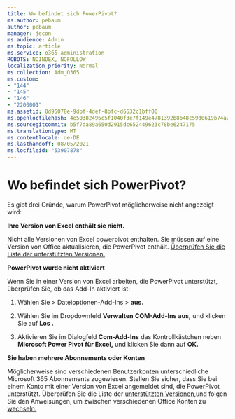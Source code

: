 ```yaml
---
title: Wo befindet sich PowerPivot?
ms.author: pebaum
author: pebaum
manager: jecon
ms.audience: Admin
ms.topic: article
ms.service: o365-administration
ROBOTS: NOINDEX, NOFOLLOW
localization_priority: Normal
ms.collection: Adm_O365
ms.custom:
- "144"
- "145"
- "146"
- "2200001"
ms.assetid: 0d95078e-9dbf-4def-8bfc-d6532c1bff00
ms.openlocfilehash: 4e50382496c5f1040f3e7f149e4781392b8b48c59d0619b74a20ea324ebc8995
ms.sourcegitcommit: b5f7da89a650d2915dc652449623c78be6247175
ms.translationtype: MT
ms.contentlocale: de-DE
ms.lasthandoff: 08/05/2021
ms.locfileid: "53907878"
---
```

# <a name="where-is-power-pivot"></a>Wo befindet sich PowerPivot?

Es gibt drei Gründe, warum PowerPivot möglicherweise nicht angezeigt wird:
  
**Ihre Version von Excel enthält sie nicht.**
  
Nicht alle Versionen von Excel powerpivot enthalten. Sie müssen auf eine Version von Office aktualisieren, die PowerPivot enthält. [Überprüfen Sie die Liste der unterstützten Versionen.](https://support.office.com/article/aa64e217-4b6e-410b-8337-20b87e1c2a4b.aspx)
  
**PowerPivot wurde nicht aktiviert**
  
Wenn Sie in einer Version von Excel arbeiten, die PowerPivot unterstützt, überprüfen Sie, ob das Add-In aktiviert ist:
  
1. Wählen  Sie \>  Dateioptionen-Add-Ins \> **aus.**

2. Wählen Sie im Dropdownfeld **Verwalten** **COM-Add-Ins aus,** und klicken Sie auf **Los .**

3. Aktivieren Sie im Dialogfeld **Com-Add-Ins** das Kontrollkästchen neben **Microsoft Power Pivot für Excel,** und klicken Sie dann auf **OK.**

**Sie haben mehrere Abonnements oder Konten**
  
Möglicherweise sind verschiedenen Benutzerkonten unterschiedliche Microsoft 365 Abonnements zugewiesen. Stellen Sie sicher, dass Sie bei einem Konto mit einer Version von Excel angemeldet sind, die PowerPivot unterstützt. Überprüfen Sie die Liste der [unterstützten Versionen,](https://support.office.com/article/aa64e217-4b6e-410b-8337-20b87e1c2a4b.aspx)und folgen Sie den Anweisungen, um zwischen verschiedenen Office Konten zu [wechseln.](https://support.office.com/article/b9582171-fd1f-4284-9846-bdd72bb28426.aspx#BKMK_WebSwitchAccounts)
